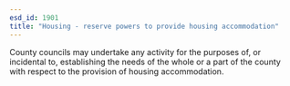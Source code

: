 ```yaml
---
esd_id: 1901
title: "Housing - reserve powers to provide housing accommodation"
---
```


County councils may undertake any activity for the purposes of, or incidental to, establishing the needs of the whole or a part of the county with respect to the provision of housing accommodation.

